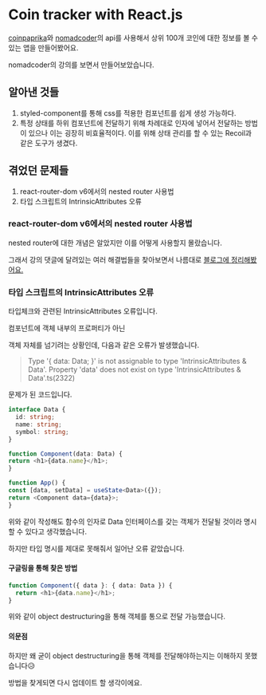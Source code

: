 # Coin tracker with React.js

[coinpaprika](https://coinpaprika.com/ko/)와 [nomadcoder](https://nomadcoders.co/)의 api를 사용해서 상위 100개 코인에 대한 정보를 볼 수 있는 앱을 만들어봤어요.

nomadcoder의 강의를 보면서 만들어보았습니다.

## 알아낸 것들

1. styled-component를 통해 css를 적용한 컴포넌트를 쉽게 생성 가능하다.
2. 특정 상태를 하위 컴포넌트에 전달하기 위해 차례대로 인자에 넣어서 전달하는 방법이 있으나 이는 굉장히 비효율적이다. 이를 위해 상태 관리를 할 수 있는 Recoil과 같은 도구가 생겼다.

## 겪었던 문제들

1. react-router-dom v6에서의 nested router 사용법
2. 타입 스크립트의 IntrinsicAttributes 오류

### react-router-dom v6에서의 nested router 사용법

nested router에 대한 개념은 알았지만 이를 어떻게 사용할지 몰랐습니다.

그래서 강의 댓글에 달려있는 여러 해결법들을 찾아보면서 나름대로 [블로그에 정리해봤어요.](https://ideadummy.tistory.com/65)

### 타입 스크립트의 IntrinsicAttributes 오류

타입체크와 관련된 IntrinsicAttributes 오류입니다.

컴포넌트에 객체 내부의 프로퍼티가 아닌

객체 자체를 넘기려는 상황인데, 다음과 같은 오류가 발생했습니다.

> Type '{ data: Data; }' is not assignable to type 'IntrinsicAttributes & Data'.
> Property 'data' does not exist on type 'IntrinsicAttributes & Data'.ts(2322)

문제가 된 코드입니다.

```ts
interface Data {
  id: string;
  name: string;
  symbol: string;
}

function Component(data: Data) {
return <h1>{data.name}</h1>;
}

function App() {
const [data, setData] = useState<Data>({});
return <Component data={data}>;
}
```

위와 같이 작성해도 함수의 인자로 Data 인터페이스를 갖는 객체가 전달될 것이라 명시할 수 있다고 생각했습니다.

하지만 타입 명시를 제대로 못해줘서 일어난 오류 같았습니다.

#### 구글링을 통해 찾은 방법

```ts
function Component({ data }: { data: Data }) {
  return <h1>{data.name}</h1>;
}
```

위와 같이 object destructuring을 통해 객체를 통으로 전달 가능했습니다.

#### 의문점

하지만 왜 굳이 object destructuring을 통해 객체를 전달해야하는지는 이해하지 못했습니다😥

방법을 찾게되면 다시 업데이트 할 생각이에요.
